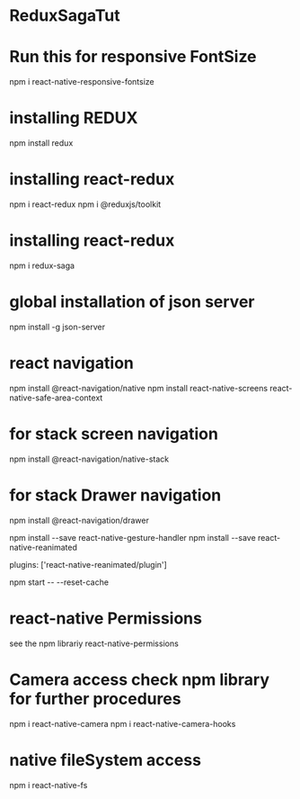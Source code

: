 # ReduxSagaTut

# Run this for responsive FontSize

npm i react-native-responsive-fontsize

# installing REDUX

npm install redux

# installing react-redux

npm i react-redux
npm i @reduxjs/toolkit

# installing react-redux

npm i redux-saga

# global installation of json server

npm install -g json-server

# react navigation

npm install @react-navigation/native
npm install react-native-screens react-native-safe-area-context

# for stack screen navigation

npm install @react-navigation/native-stack

# for stack Drawer navigation

npm install @react-navigation/drawer

<!-- npm install react-native-gesture-handler react-native-reanimated -->

npm install --save react-native-gesture-handler
npm install --save react-native-reanimated

<!-- Add this below line to babel.config.js -->

plugins: ['react-native-reanimated/plugin']

npm start -- --reset-cache

# react-native Permissions

see the npm librariy react-native-permissions

# Camera access check npm library for further procedures

npm i react-native-camera
npm i react-native-camera-hooks

# native fileSystem access

npm i react-native-fs
